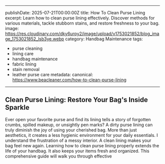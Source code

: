
---
publishDate: 2025-07-21T00:00:00Z
title: How To Clean Purse Lining
excerpt: Learn how to clean purse lining effectively. Discover methods for various materials, tackle stubborn stains, and restore freshness to your bag.
image: https://res.cloudinary.com/dky6urpy2/image/upload/v1753021852/blog_image_1753021852_lsb3ye.webp
category: Handbag Maintenance
tags:
  - purse cleaning
  - lining care
  - handbag maintenance
  - fabric lining
  - stain removal
  - leather purse care
metadata:
  canonical: https://www.beacleaner.com/how-to-clean-purse-lining
---

## Clean Purse Lining: Restore Your Bag's Inside Sparkle

Ever open your favorite purse and find its lining tells a story of forgotten crumbs, spilled makeup, or unsightly pen marks? A dirty purse lining can truly diminish the joy of using your cherished bag. More than just aesthetics, it creates a less hygienic environment for your daily essentials. I understand the frustration of a messy interior. A clean lining makes your bag feel new again. Learning how to clean purse lining properly extends the life of your handbag. It also keeps your items fresh and organized. This comprehensive guide will walk you through effective